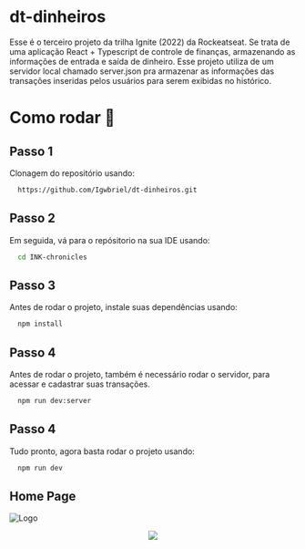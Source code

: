 # dt-dinheiros

Esse é o terceiro projeto da trilha Ignite (2022) da Rockeatseat. Se trata de uma aplicação React + Typescript de controle de finanças, armazenando as informações de entrada e saída de dinheiro. Esse projeto utiliza de um servidor local chamado server.json pra armazenar as informações das transações inseridas pelos usuários para serem exibidas no histórico.

# Como rodar 🦸

## Passo 1

Clonagem do repositório usando:

```bash
  https://github.com/Igwbriel/dt-dinheiros.git
```

## Passo 2

Em seguida, vá para o repósitorio na sua IDE usando:

```bash
  cd INK-chronicles
```

## Passo 3

Antes de rodar o projeto, instale suas dependências usando:

```bash
  npm install
```

## Passo 4

Antes de rodar o projeto, também é necessário rodar o servidor, para acessar e cadastrar suas transações.

```bash
  npm run dev:server
```

## Passo 4

Tudo pronto, agora basta rodar o projeto usando:

```bash
  npm run dev
```

## Home Page

![Logo](https://camo.githubusercontent.com/b6d2d66adc138025ea9cdf8444cdc29a588c98d062c263f8651ba6b7ad46fef0/68747470733a2f2f696d672e736869656c64732e696f2f62616467652f466c75747465722d2532333032353639422e7376673f7374796c653d666f722d7468652d6261646765266c6f676f3d466c7574746572266c6f676f436f6c6f723d7768697465)

<div align = "center">
  <img src = "/assets/HomePage.png" with = "100px"/>
           
 </div>
